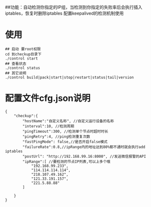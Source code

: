 ##功能：自动检测你指定的IP组，当检测到你指定的失败率后会执行插入iptables，恢复时删除iptables 配置keepalived的检测机制使用
# 使用
```
## 启动 要root权限
cd 到checkup目录下
./control start
## 查看状态
./control status
## 其它说明
./control build|pack|start|stop|restart|status|tail|version
```
# 配置文件cfg.json说明
```
{
	"checkup":{
		"hostName":"自定义名称", //自定义运行设备的名称
		"interval":10, //检测周期
		"pingTimeout":300, //检测单个节点时超时时长
		"pingRetry":4, //ping检测重复次数
		"fastPingMode": false,//是否开启false模式
		"failureRate":0.8,//ipRange内的地址达到80%都不通时就会执行add iptables
		"postUrl": "http://192.168.99.16:8000", //发送微信报警的API
		"ipRange":[ //要检测的节点IP列表,可以上多个哦
			"192.168.99.233",
			"114.114.114.114",
			"218.107.49.162",
			"121.33.191.157",
			"221.5.88.88"
 		]

 	}
}
```
